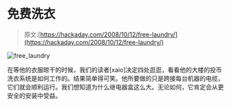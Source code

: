 # 免费洗衣

> 原文:[https://hackaday.com/2008/10/12/free-laundry/](https://hackaday.com/2008/10/12/free-laundry/)

![](../Images/5451829652418d9275fb7b9a8c2ac82d.png "free_laundry")

在等他的衣服晾干的时候，我们的读者[xaio]决定四处逛逛，看看他的大楼的投币洗衣系统是如何工作的。结果简单得可笑。他所要做的只是跨接每台机器的电缆，它们就会顺利运行。我们想知道为什么继电器盒这么大。无论如何，它肯定会从更安全的安装中受益。